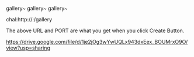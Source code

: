 gallery~ gallery~ gallery~

chal:http://<URL>:<PORT>/gallery

The above URL and PORT are what you get when you click Create Button.

https://drive.google.com/file/d/1je2jOg3wYwUQLx943dxEex_BOUMrxO9O/view?usp=sharing
